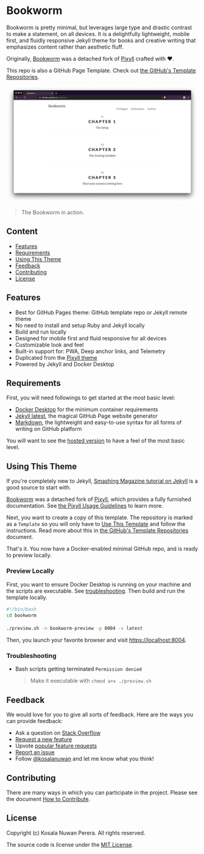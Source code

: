 # Bookworm

Bookworm is pretty minimal, but leverages large type and drastic contrast to make a statement, on all devices. It is a delightfully lightweight, mobile first, and fluidly responsive Jekyll theme for books and creative writing that emphasizes content rather than aesthetic fluff.

Originally, [Bookworm](https://kosalanuwan.github.io/bookworm) was a detached fork of [Pixyll](https://github.com/johno/pixyll) crafted with :heart:.

This repo is also a GitHub Page Template. Check out [the GitHub's Template Repositories](https://help.github.com/en/github/creating-cloning-and-archiving-repositories/creating-a-repository-from-a-template).

![Screenshot](screenshot.png)

> The Bookworm in action.

## Content

- [Features](#features)
- [Requirements](#requirements)
- [Using This Theme](#using-this-theme)
- [Feedback](#feedback)
- [Contributing](#contributing)
- [License](#license)

## Features

- Best for GitHub Pages theme: GitHub template repo or Jekyll remote theme
- No need to install and setup Ruby and Jekyll locally
- Build and run locally
- Designed for mobile first and fluid responsive for all devices
- Customizable look and feel
- Built-in support for: PWA, Deep anchor links, and Telemetry
- Duplicated from the [Pixyll theme](https://pixyll.com)
- Powered by Jekyll and Docker Desktop

## Requirements

First, you will need followings to get started at the most basic level:

- [Docker Desktop]() for the minimum container requirements
- [Jekyll latest](), the magical GitHub Page website generator
- [Markdown](https://guides.github.com/features/mastering-markdown/), the lightweight and easy-to-use syntax for all forms of writing on GitHub platform

You will want to see the [hosted version](https://kosalanuwan.github.io/bookworm/) to have a feel of the most basic level.

## Using This Theme

If you're completely new to Jekyll, [Smashing Magazine tutorial on Jekyll](http://www.smashingmagazine.com/2014/08/01/build-blog-jekyll-github-pages/) is a good source to start with.

[Bookworm](https://kosalanuwan.github.io/bookworm) was a detached fork of [Pixyll](https://github.com/johno/pixyll), which provides a fully furnished documentation. See [the Pixyll Usage Guidelines](https://github.com/ashawley/pixyll/tree/gemspec#using-github-pages) to learn more.

Next, you want to create a copy of this template. The repository is marked as a `Template` so you will only have to [Use This Template](https://github.com/kosalanuwan/bookworm/generate/) and follow the instructions. Read more about this in [the GitHub's Template Repositories](https://help.github.com/en/github/creating-cloning-and-archiving-repositories/creating-a-repository-from-a-template) document.

That's it. You now have a Docker-enabled minimal GitHub repo, and is ready to preview locally.

### Preview Locally

First, you want to ensure Docker Desktop is running on your machine and the scripts are executable. See [troubleshooting](#troubleshooting). Then build and run the template locally.

```sh
#!/bin/bash
cd bookworm

./preview.sh -n bookworm-preview -p 8004 -v latest
```

Then, you launch your favorite browser and visit <https://localhost:8004>.

### Troubleshooting

- Bash scripts getting terminated `Permission denied`
  > Make it executable with `chmod a+x ./preview.sh`

## Feedback

We would love for you to give all sorts of feedback. Here are the ways you can provide feedback:

- Ask a question on [Stack Overflow]()
- [Request a new feature](https://github.com/kosalanuwan/bookworm/issues/new?assignees=&labels=&template=feature_request.md&title=)
- Upvote [popular feature requests](https://github.com/kosalanuwan/bookworm/issues)
- [Report an issue](https://github.com/kosalanuwan/bookworm/issues/new?assignees=&labels=&template=bug_report.md&title=)
- Follow [@kosalanuwan](https://twitter.com/kosalanuwan) and let me know what you think!

## Contributing

There are many ways in which you can participate in the project. Please see the document [How to Contribute](CONTRIBUTING.md).

## License

Copyright (c) Kosala Nuwan Perera. All rights reserved.

The source code is license under the [MIT License](LICENSE).
